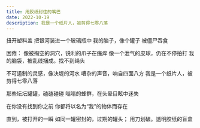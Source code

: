 ```yaml
---
title: 用胶纸封住的嘴巴
date: 2022-10-19
description: 我是一个纸片人，被剪得七零八落
---
```


扭开塑料盖
把银河装进一个玻璃瓶中
我的脑子，像个罐子
被僵尸吞食

困倦：
像被掏空的洞穴，锐利的爪子在瘙痒
像一个泄气的皮球，仍在不停拍打
我的脑袋，被乱线捆成。找不到绳头

不可遏制的灵感，像决堤的河水
嘈杂的声音，响自四面八方
我是一个纸片人，被剪得七零八落

那些坛坛罐罐，磕磕碰碰
嗡嗡的蜂群，在头晕目眩中迷失

在你没有找到你之前
你都将以名为“我”的物体而存在

直到，被打开的一瞬
如同一罐密封的，过期的罐头；
用刀划破。透明胶纸的盲盒
